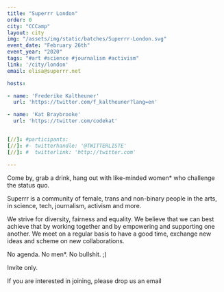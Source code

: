 ```yaml
---
title: "Superrr London"
order: 0
city: "CCCamp"
layout: city
img: "/assets/img/static/batches/Superrr-London.svg"
event_date: "February 26th"
event_year: "2020"
tags: "#art #science #journalism #activism"
link: '/city/london'
email: elisa@superrr.net

hosts:

- name: 'Frederike Kaltheuner'
  url: 'https://twitter.com/f_kaltheuner?lang=en'

- name: 'Kat Braybrooke'
  url: 'https://twitter.com/codekat'


[//]: #participants:
[//]: #- twitterhandle: '@TWITTERLISTE'
[//]: #  twitterlink: 'http://twitter.com'

---
```

Come by, grab a drink, hang out with like-minded women* who challenge the status quo. 

Superrr is a community of female, trans and non-binary people in the arts, in science, tech, journalism, activism and more.

We strive for diversity, fairness and equality. We believe that we can best achieve that by working together and by empowering and supporting one another. We meet on a regular basis to have a good time, exchange new ideas and scheme on new collaborations.

No agenda. No men*. No bullshit. ;) 

Invite only. 

If you are interested in joining, please drop us an email








